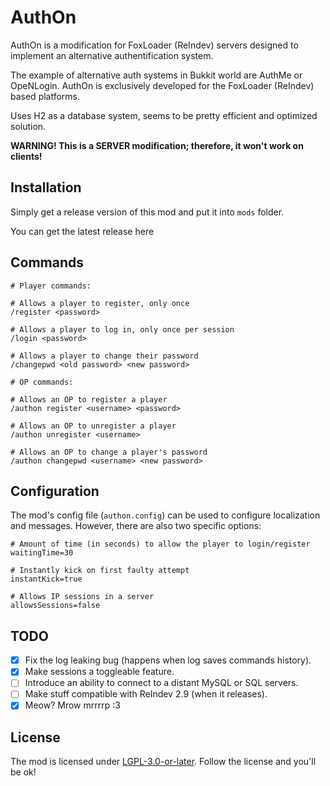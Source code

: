 # AuthOn
AuthOn is a modification for FoxLoader (ReIndev) servers designed to implement an alternative authentification system.

The example of alternative auth systems in Bukkit world are AuthMe or OpeNLogin. AuthOn is exclusively developed for the FoxLoader (ReIndev) based platforms.

Uses H2 as a database system, seems to be pretty efficient and optimized solution.

**WARNING! This is a SERVER modification; therefore, it won't work on clients!**

## Installation

Simply get a release version of this mod and put it into `mods` folder.

You can get the latest release here

## Commands

```
# Player commands:

# Allows a player to register, only once
/register <password>

# Allows a player to log in, only once per session
/login <password>

# Allows a player to change their password
/changepwd <old password> <new password>
```

```
# OP commands:

# Allows an OP to register a player
/authon register <username> <password>

# Allows an OP to unregister a player
/authon unregister <username>

# Allows an OP to change a player's password
/authon changepwd <username> <new password>
```

## Configuration

The mod's config file (`authon.config`) can be used to configure localization and messages. However, there are also two specific options:

```properties
# Amount of time (in seconds) to allow the player to login/register
waitingTime=30

# Instantly kick on first faulty attempt
instantKick=true

# Allows IP sessions in a server
allowsSessions=false
```

## TODO

- [X] Fix the log leaking bug (happens when log saves commands history).
- [X] Make sessions a toggleable feature.
- [ ] Introduce an ability to connect to a distant MySQL or SQL servers.
- [ ] Make stuff compatible with ReIndev 2.9 (when it releases).
- [X] Meow? Mrow mrrrrp :3

## License

The mod is licensed under [LGPL-3.0-or-later](https://codeberg.org/tracystacktrace/authon/src/branch/main/LICENSE). Follow the license and you'll be ok!